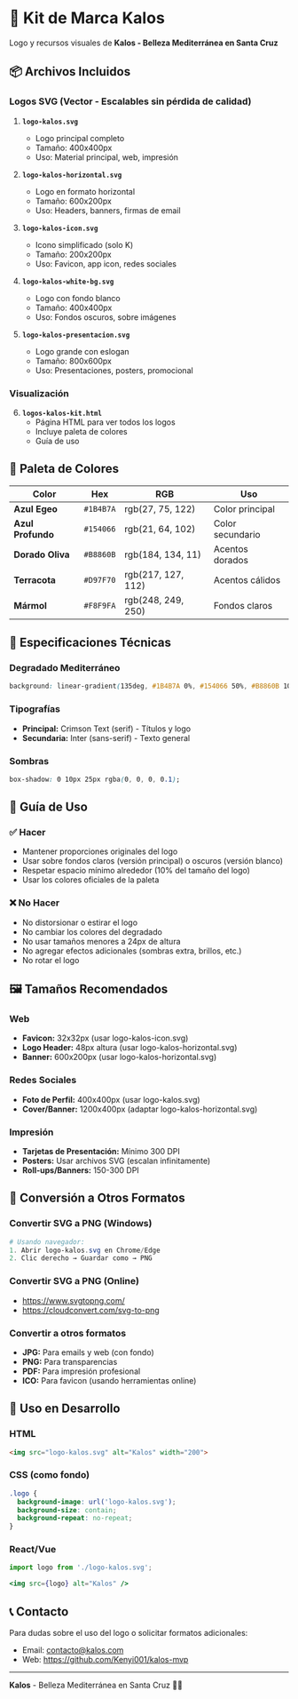 # 🎨 Kit de Marca Kalos

Logo y recursos visuales de **Kalos - Belleza Mediterránea en Santa Cruz**

## 📦 Archivos Incluidos

### Logos SVG (Vector - Escalables sin pérdida de calidad)

1. **`logo-kalos.svg`**
   - Logo principal completo
   - Tamaño: 400x400px
   - Uso: Material principal, web, impresión

2. **`logo-kalos-horizontal.svg`**
   - Logo en formato horizontal
   - Tamaño: 600x200px
   - Uso: Headers, banners, firmas de email

3. **`logo-kalos-icon.svg`**
   - Icono simplificado (solo K)
   - Tamaño: 200x200px
   - Uso: Favicon, app icon, redes sociales

4. **`logo-kalos-white-bg.svg`**
   - Logo con fondo blanco
   - Tamaño: 400x400px
   - Uso: Fondos oscuros, sobre imágenes

5. **`logo-kalos-presentacion.svg`**
   - Logo grande con eslogan
   - Tamaño: 800x600px
   - Uso: Presentaciones, posters, promocional

### Visualización

6. **`logos-kalos-kit.html`**
   - Página HTML para ver todos los logos
   - Incluye paleta de colores
   - Guía de uso

## 🎨 Paleta de Colores

| Color | Hex | RGB | Uso |
|-------|-----|-----|-----|
| **Azul Egeo** | `#1B4B7A` | rgb(27, 75, 122) | Color principal |
| **Azul Profundo** | `#154066` | rgb(21, 64, 102) | Color secundario |
| **Dorado Oliva** | `#B8860B` | rgb(184, 134, 11) | Acentos dorados |
| **Terracota** | `#D97F70` | rgb(217, 127, 112) | Acentos cálidos |
| **Mármol** | `#F8F9FA` | rgb(248, 249, 250) | Fondos claros |

## 📏 Especificaciones Técnicas

### Degradado Mediterráneo
```css
background: linear-gradient(135deg, #1B4B7A 0%, #154066 50%, #B8860B 100%);
```

### Tipografías
- **Principal:** Crimson Text (serif) - Títulos y logo
- **Secundaria:** Inter (sans-serif) - Texto general

### Sombras
```css
box-shadow: 0 10px 25px rgba(0, 0, 0, 0.1);
```

## 📖 Guía de Uso

### ✅ Hacer
- Mantener proporciones originales del logo
- Usar sobre fondos claros (versión principal) o oscuros (versión blanco)
- Respetar espacio mínimo alrededor (10% del tamaño del logo)
- Usar los colores oficiales de la paleta

### ❌ No Hacer
- No distorsionar o estirar el logo
- No cambiar los colores del degradado
- No usar tamaños menores a 24px de altura
- No agregar efectos adicionales (sombras extra, brillos, etc.)
- No rotar el logo

## 🖼️ Tamaños Recomendados

### Web
- **Favicon:** 32x32px (usar logo-kalos-icon.svg)
- **Logo Header:** 48px altura (usar logo-kalos-horizontal.svg)
- **Banner:** 600x200px (usar logo-kalos-horizontal.svg)

### Redes Sociales
- **Foto de Perfil:** 400x400px (usar logo-kalos.svg)
- **Cover/Banner:** 1200x400px (adaptar logo-kalos-horizontal.svg)

### Impresión
- **Tarjetas de Presentación:** Mínimo 300 DPI
- **Posters:** Usar archivos SVG (escalan infinitamente)
- **Roll-ups/Banners:** 150-300 DPI

## 🔄 Conversión a Otros Formatos

### Convertir SVG a PNG (Windows)
```powershell
# Usando navegador:
1. Abrir logo-kalos.svg en Chrome/Edge
2. Clic derecho → Guardar como → PNG
```

### Convertir SVG a PNG (Online)
- https://www.svgtopng.com/
- https://cloudconvert.com/svg-to-png

### Convertir a otros formatos
- **JPG:** Para emails y web (con fondo)
- **PNG:** Para transparencias
- **PDF:** Para impresión profesional
- **ICO:** Para favicon (usando herramientas online)

## 📱 Uso en Desarrollo

### HTML
```html
<img src="logo-kalos.svg" alt="Kalos" width="200">
```

### CSS (como fondo)
```css
.logo {
  background-image: url('logo-kalos.svg');
  background-size: contain;
  background-repeat: no-repeat;
}
```

### React/Vue
```jsx
import logo from './logo-kalos.svg';

<img src={logo} alt="Kalos" />
```

## 📞 Contacto

Para dudas sobre el uso del logo o solicitar formatos adicionales:
- Email: contacto@kalos.com
- Web: https://github.com/Kenyi001/kalos-mvp

---

**Kalos** - Belleza Mediterránea en Santa Cruz 🌴✨
